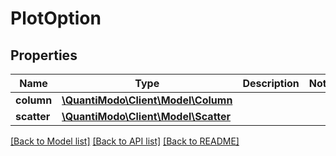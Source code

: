# PlotOption

## Properties
Name | Type | Description | Notes
------------ | ------------- | ------------- | -------------
**column** | [**\QuantiModo\Client\Model\Column**](Column.md) |  | 
**scatter** | [**\QuantiModo\Client\Model\Scatter**](Scatter.md) |  | 

[[Back to Model list]](../README.md#documentation-for-models) [[Back to API list]](../README.md#documentation-for-api-endpoints) [[Back to README]](../README.md)


